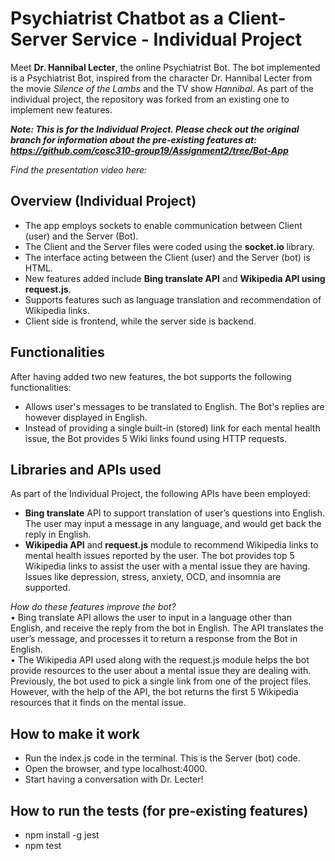 # Psychiatrist Chatbot as a Client-Server Service - Individual Project

Meet **Dr. Hannibal Lecter**, the online Psychiatrist Bot.
The bot implemented is a Psychiatrist Bot, inspired from the character Dr. Hannibal Lecter from the movie *Silence of the Lambs* and the TV show *Hannibal*. As part of the individual project, the repository was forked from an existing one to implement new features.

***Note: This is for the Individual Project. Please check out the original branch for information about the pre-existing features at: 
https://github.com/cosc310-group19/Assignment2/tree/Bot-App***

*Find the presentation video here:*

## Overview (Individual Project)
- The app employs sockets to enable communication between Client (user) and the Server (Bot).
- The Client and the Server files were coded using the **socket.io** library.
- The interface acting between the Client (user) and the Server (bot) is HTML.
- New features added include **Bing translate API** and **Wikipedia API using request.js**.
- Supports features such as language translation and recommendation of Wikipedia links.
- Client side is frontend, while the server side is backend.

## Functionalities
After having added two new features, the bot supports the following functionalities:
- Allows user's messages to be translated to English. The Bot's replies are however displayed in English.
- Instead of providing a single built-in (stored) link for each mental health issue, the Bot provides 5 Wiki links found using HTTP requests.

## Libraries and APIs used
As part of the Individual Project, the following APIs have been employed: 
-	**Bing translate** API to support translation of user’s questions into English. The user may input a message in any language, and would get back the reply in English.
-	**Wikipedia API** and **request.js** module to recommend Wikipedia links to mental health issues reported by the user. The bot provides top 5 Wikipedia links to assist the user with a mental issue they are having. Issues like depression, stress, anxiety, OCD, and insomnia are supported. 

*How do these features improve the bot?*<br>
•	Bing translate API allows the user to input in a language other than English, and receive the reply from the bot in English. The API translates the user’s message, and processes it to return a response from the Bot in English. <br>
•	The Wikipedia API used along with the request.js module helps the bot provide resources to the user about a mental issue they are dealing with. Previously, the bot used to pick a single link from one of the project files. However, with the help of the API, the bot returns the first 5 Wikipedia resources that it finds on the mental issue. 


## How to make it work
- Run the index.js code in the terminal. This is the Server (bot) code.
- Open the browser, and type localhost:4000.
- Start having a conversation with Dr. Lecter!

## How to run the tests (for pre-existing features)
- npm install -g jest
- npm test 



